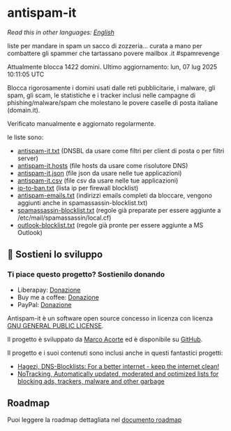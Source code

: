 # antispam-it

*Read this in other languages: [English](README.md)*

liste per mandare in spam un sacco di zozzeria... curata a mano per combattere gli spammer che tartassano povere mailbox .it #spamrevenge

Attualmente blocca 1422 domini. Ultimo aggiornamento: lun, 07 lug 2025 10:11:05 UTC

Blocca rigorosamente i domini usati dalle reti pubblicitarie, i malware, gli spam, gli scam, le statistiche e i tracker inclusi nelle campagne di phishing/malware/spam che molestano le povere caselle di posta italiane (domain.it).

Verificato manualmente e aggiornato regolarmente.

le liste sono:

- [antispam-it.txt](https://raw.githubusercontent.com/marco-acorte/antispam-it/main/antispam-it.txt) (DNSBL da usare come filtri per client di posta o per filtri server)
- [antispam-it.hosts](https://raw.githubusercontent.com/marco-acorte/antispam-it/main/antispam-it.hosts) (file hosts da usare come risolutore DNS)
- [antispam-it.json](https://raw.githubusercontent.com/marco-acorte/antispam-it/main/antispam-it.json) (file json da usare nelle tue applicazioni)
- [antispam-it.csv](https://raw.githubusercontent.com/marco-acorte/antispam-it/main/antispam-it.csv) (file csv da usare nelle tue applicazioni)
- [ip-to-ban.txt](https://raw.githubusercontent.com/marco-acorte/antispam-it/main/ip-to-ban.txt) (lista ip per firewall blocklist)
- [antispam-emails.txt](https://raw.githubusercontent.com/marco-acorte/antispam-it/main/antispam-emails.txt) (indirizzi emails completi da bloccare, vengono aggiunti anche in spamassassin-blocklist.txt)
- [spamassassin-blocklist.txt](https://raw.githubusercontent.com/marco-acorte/antispam-it/main/spamassassin-blocklist.txt) (regole già preparate per essere aggiunte a /etc/mail/spamassassin/local.cf)
- [outlook-blocklist.txt](https://raw.githubusercontent.com/marco-acorte/antispam-it/main/outlook-blocklist.txt) (regole già pronte per essere aggiunte a MS Outlook)

## 💖 Sostieni lo sviluppo

### Ti piace questo progetto? Sostienilo donando

- Liberapay: [Donazione](https://liberapay.com/acor3/donate)
- Buy me a coffee: [Donazione](https://buymeacoffee.com/marcoacorte)
- PayPal: [Donazione](https://www.paypal.com/donate?business=4RXVK5TKS3YT2&currency_code=EUR)

Antispam-it è un software open source concesso in licenza con licenza  [GNU GENERAL PUBLIC LICENSE](LICENSE).

Il progetto è sviluppato da [Marco Acorte](https://marcoacorte.com) ed è disponibile su [GitHub](https://github.com/marco-acorte/antispam-it).

Il progetto e i suoi contenuti sono inclusi anche in questi fantastici progetti:

- [Hagezi, DNS-Blocklists: For a better internet - keep the internet clean!](https://github.com/hagezi/dns-blocklists/)
- [NoTracking, Automatically updated, moderated and optimized lists for blocking ads, trackers, malware and other garbage](https://github.com/notracking/hosts-blocklists)

## Roadmap

Puoi leggere la roadmap dettagliata nel [documento roadmap](docs/roadmap.md)

